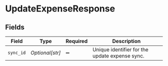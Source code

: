# UpdateExpenseResponse


## Fields

| Field                                          | Type                                           | Required                                       | Description                                    |
| ---------------------------------------------- | ---------------------------------------------- | ---------------------------------------------- | ---------------------------------------------- |
| `sync_id`                                      | *Optional[str]*                                | :heavy_minus_sign:                             | Unique identifier for the update expense sync. |